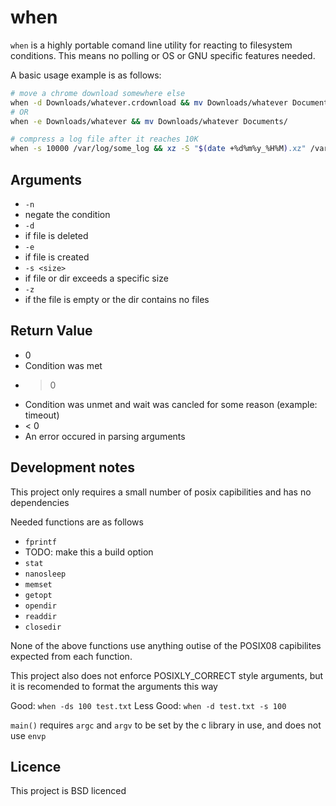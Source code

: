 # when

`when` is a highly portable comand line utility for reacting to filesystem conditions. This means no polling or OS or GNU specific features needed.

A basic usage example is as follows:

```bash
# move a chrome download somewhere else
when -d Downloads/whatever.crdownload && mv Downloads/whatever Documents/whatever
# OR
when -e Downloads/whatever && mv Downloads/whatever Documents/

# compress a log file after it reaches 10K
when -s 10000 /var/log/some_log && xz -S "$(date +%d%m%y_%H%M).xz" /var/log/some_log
```

## Arguments
* `-n`
 * negate the condition
* `-d`
 * if file is deleted
* `-e`
 * if file is created
* `-s <size>`
 * if file or dir exceeds a specific size
* `-z`
 * if the file is empty or the dir contains no files

## Return Value
* 0 
 * Condition was met
* > 0
 * Condition was unmet and wait was cancled for some reason (example: timeout)
* < 0
 * An error occured in parsing arguments

## Development notes
This project only requires a small number of posix capibilities and has no dependencies

Needed functions are as follows
* `fprintf`
 * TODO: make this a build option
* `stat`
* `nanosleep`
* `memset`
* `getopt`
* `opendir`
* `readdir`
* `closedir`

None of the above functions use anything outise of the POSIX08 capibilites expected from each function.

This project also does not enforce POSIXLY_CORRECT style arguments, but it is recomended to format the arguments this way

Good: `when -ds 100 test.txt`
Less Good: `when -d test.txt -s 100`

`main()` requires `argc` and `argv` to be set by the c library in use, and does not use `envp`

## Licence 
This project is BSD licenced
